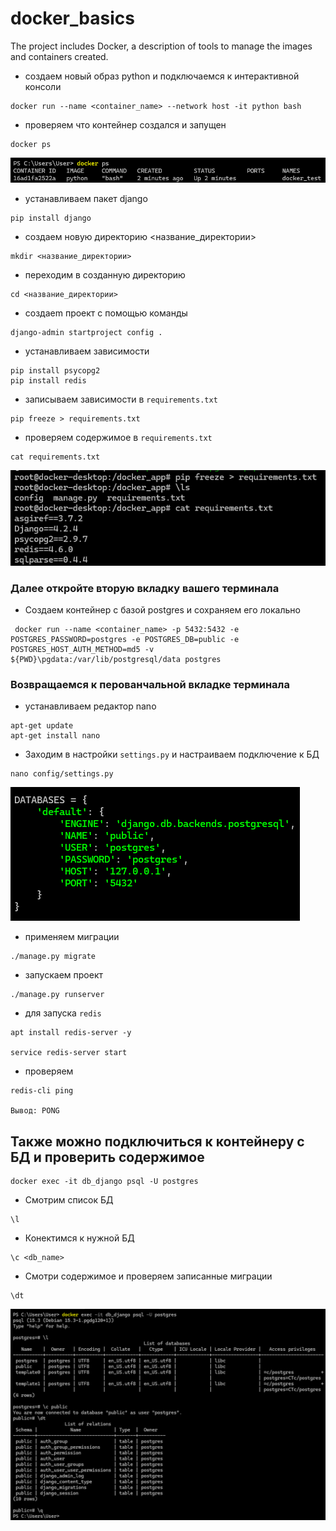# docker_basics
The project includes Docker, a description of tools to manage the images and containers created.
- создаем новый образ python и подключаемся к интерактивной консоли
```
docker run --name <container_name> --network host -it python bash
```
- проверяем что контейнер создался и запущен
```
docker ps
```
![img.png](img/ps.png) 

- устанавливаем пакет django
```
pip install django
```
- создаем новую директорию <название_директории>
```
mkdir <название_директории>
```
- переходим в созданную директорию
```
cd <название_директории>
```
- создаem проект с помощью команды
```
django-admin startproject config .
```
- устанавливаем зависимости
```
pip install psycopg2
pip install redis

```
- записываем зависимости в `requirements.txt`
```
pip freeze > requirements.txt
```
- проверяем содержимое в `requirements.txt`
```
cat requirements.txt
```
![img.png](img/requirements.png)

### Далее откройте вторую вкладку вашего терминала
- Создаем контейнер с базой postgres и сохраняем его локально
```
 docker run --name <container_name> -p 5432:5432 -e POSTGRES_PASSWORD=postgres -e POSTGRES_DB=public -e POSTGRES_HOST_AUTH_METHOD=md5 -v ${PWD}\pgdata:/var/lib/postgresql/data postgres
```
### Возвращаемся к перованчальной вкладке терминала
- устанавливаем редактор nano
```
apt-get update
apt-get install nano
```
- Заходим в настройки `settings.py` и настраиваем подключение к БД
```
nano config/settings.py
```
![img.png](img/databases.png)
- применяем миграции
```
./manage.py migrate
```
- запускаем проект
```
./manage.py runserver
```
- для запуска `redis`
```
apt install redis-server -y

service redis-server start
```
- проверяем
```
redis-cli ping

Вывод: PONG
```
## Также можно подключиться к контейнеру с БД и проверить содержимое
```
docker exec -it db_django psql -U postgres
```
- Смотрим список БД
```
\l
```
- Конектимся к нужной БД
```
\c <db_name>
```
- Смотри содержимое и проверяем записанные миграции
```
\dt
```
![img.png](img/БД.png)
